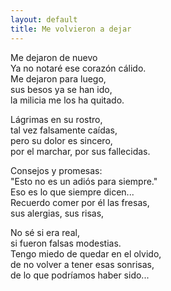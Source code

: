```yaml
---
layout: default
title: Me volvieron a dejar
---
```




Me dejaron de nuevo  
Ya no notaré ese corazón cálido.  
Me dejaron para luego,  
sus besos ya se han ido,  
la milicia me los ha quitado.

Lágrimas en su rostro,  
tal vez falsamente caídas,  
pero su dolor es sincero,  
por el marchar, por sus fallecidas.

Consejos y promesas:  
"Esto no es un adiós para siempre."  
Eso es lo que siempre dicen...  
Recuerdo comer por él las fresas,  
sus alergias, sus risas,

No sé si era real,  
si fueron falsas modestias.  
Tengo miedo de quedar en el olvido,  
de no volver a tener esas sonrisas,  
de lo que podríamos haber sido...
